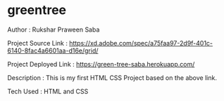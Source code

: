 # greentree

Author : Rukshar Praween Saba

Project Source Link : https://xd.adobe.com/spec/a75faa97-2d9f-401c-6140-8fac4a6601aa-d16e/grid/

Project Deployed Link : https://green-tree-saba.herokuapp.com/

Description : This is my first HTML CSS Project based on the above link.

Tech Used : HTML and CSS
